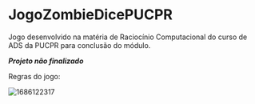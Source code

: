 # JogoZombieDicePUCPR
Jogo desenvolvido na matéria de Raciocínio Computacional do curso de ADS da PUCPR para conclusão do módulo.

***Projeto não finalizado***

Regras do jogo: 

![1686122317](https://github.com/Thzzao/JogoZombieDicePUCPR/assets/95200381/30f62774-9d25-45c4-b3de-a2e15a4faa53)


